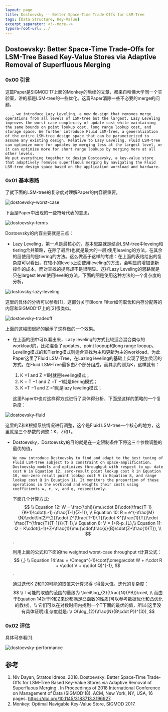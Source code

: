 ```yaml
---
layout: page
title: Dostoevsky -- Better Space-Time Trade-Offs for LSM-Tree
tags: [Data Structure, Key-Value]
excerpt_separator: <!--more-->
typora-root-url: ../
---
```


## Dostoevsky: Better Space-Time Trade-Offs for LSM-Tree Based Key-Value Stores via Adaptive Removal of Superfluous Merging 

### 0x00 引言

  这篇Paper是SIGMOD‘17上面的Monkey的后续的文章，都来自哈佛大学同一个实验室，讲的都是LSM-tree的一些优化。这篇Paper消除一些不必要的merge的问题，

```
..., we introduce Lazy Leveling, a new de-sign that removes merge operations from all levels of LSM-tree but the largest. Lazy Leveling improves the worst-case complexity of update cost while maintaining the same bounds on point lookup cost, long range lookup cost, and storage space. We further introduce Fluid LSM-tree, a generalization of the entire LSM-tree design space that can be parameterized to assume any existing design. Relative to Lazy Leveling, Fluid LSM-tree can optimize more for updates by merging less at the largest level, or it can optimize more for short range lookups by merging more at all other levels.
We put everything together to design Dostoevsky, a key-value store that adaptively removes superfluous merging by navigating the Fluid LSM-tree design space based on the application workload and hardware. 
```

### 0x01 基本思路

了就下面的LSM-tree的复杂度对理解Paper的内容很重要，

![dostoevsky-worst-case](/assets/img/dostoevsky-worst-case.png)

下面是Paper中出现的一些符号代表的意思，

![dostoevsky-terms](/assets/img/dostoevsky-terms.png)

Dostoevsky的内容主要就是三点：

* Lazy Leveling，第一点是最核心的，基本思路就是结合LSM-tree中leveing和tiering合并策略，在除了最后(也就是最大的一层)使用leaving的方法，在其余的层使用的是tiering的方法。这么做基于这样的考虑：在上面的表格给出的复杂度可以看出，在较小的levels上面使用leveling的方法，会明显的增加更新操作的成本，而对查找的提高却不是很明显。这样Lazy Leveling的思路就是只在largest level使用level的方法。下面的图是使用这种方法的一个复杂度的分析，

![dostovsky-lazy-leveling](/assets/img/dostovsky-lazy-leveling.png)

 这里的具体的分析可以参看[1]，这部分关于Bloom Filter如何取舍和内存分配等的内容和SIGMOD‘17上的[2]很类似。

![dostoevsky-tradeoff](/assets/img/dostoevsky-tradeoff.png)

  上面的这幅图很好的展示了这样做的一个效果。

* 在上面的图中可以看出来，Lazy leveling的方式比较适合混合类似的workload的，比如混合了updates、point loopup和long range loopup。Leveling模式的和Tiering模式则适合查找为主和更新为主的workload。为此Paper这里了Fluid LSM-Tree，在Lazing leveling的基础上实现了更加灵活的方式。在Fluid LSM-Tree最多由Z个部分组成，而其余的则为K，这样就有：

  1. K =1 and Z =1时就是leveling模式；
  2. K = T −1 and Z =T −1就是tiering模式；
  3. K =T −1 and Z =1就是lazy leveling模式；

  这里Paper中也对这样得方式进行了具体得分析，下面是这样的策略的一个复杂度：

![dostoevsky-fluid](/assets/img/dostoevsky-fluid.png)

 这里的Z和K根据系统情况进行调整，这个是Fluid LSM-tree一个核心的地方，这里就是三个参数的调整：K、Z和T。

* Dostoevsky，Dostoevsky的目的就是在一定限制条件下将这三个参数调整的最优的值，

  ```
  We now introduce Dostoevsky to find and adapt to the best tuning of Fluid LSM-tree subject to a constraint on space-amplification. Dostoevsky models and optimizes throughput with respect to up- date cost W in Equation 12, zero-result point lookup cost R in Equation 10, non-zero result point lookup cost V in Equation 8, and range lookup cost Q in Equation 11. It monitors the proportion of these operations in the workload and weights their costs using coefficients w, r, v, and q, respectively. 
  ```

  下面几个计算方式:
  $$
  \\ Equation 12: W = \frac{\phi}{\mu\cdot B}\cdot(\frac{T-1}{K+1}\cdot(L-1)+\frac{T-1}{Z-1}),  \\ 
  Equation 10: R = e^{-\frac{M}{N}\cdot\ln(2)^{2}}\cdot Z^{\frac{T-1}{T}}\cdot K^{\frac{1}{T}}\cdot \frac{T^{\frac{T}{T-1}}}{T-1},\\
  Equation 8: V = 1+R-p_{L},\\
  Equation 11: Q = K\cdot(L-1)+Z+\frac{1}{\mu}\cdot\frac{s}{B}\cdot(Z+\frac{1}{T}), \\
  $$
  .

  利用上面的公式和下面的the weighted worst-case throughput τ计算公式：
  $$ {,}
  \\ Equation 14:\tau = \Omega^{-1}\cdot(\omega\cdot W + r\cdot R + v\cdot V + q\cdot Q)^{-1},
  $$
  .

  通过迭代K Z和T的可能的取值来计算求得 τ得最大值。迭代的复杂度：
  $$
  \\ T可能的取值的范围的量级为 \lceil\log_{2}(\frac{N}{PB})\rceil, \\
  而由于Equation 14对于K和Z来说都满足凸函数的性质(可以参考数据优化和凸优化的教材)，\\
  它们可以在对数时间内找到一个T下面的最优的值，所以(这里没有具体证明)复杂度就是: \\
  O(\log_{2}(\frac{N}{B\cdot P})^{3}),
  $$


### 0x02 评估

 具体可参看[1].

![dostoevsky-performance](/assets/img/dostoevsky-performance.png)

## 参考

1. Niv Dayan, Stratos Idreos. 2018. Dostoevsky: Better Space-Time Trade-Offs for LSM-Tree Based Key-Value Stores via Adaptive Removal of Superfluous Merging . In Proceedings of 2018 International Conference on Management of Data (SIGMOD’18). ACM, New York, NY, USA, 16 pages. https://doi.org/10.1145/3183713.3196927.
2. Monkey: Optimal Navigable Key-Value Store, SIGMOD 2017.


